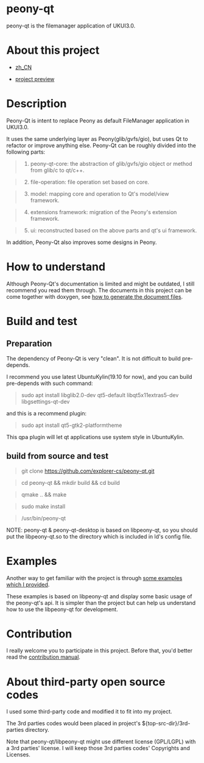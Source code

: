 # peony-qt
peony-qt is the filemanager application of UKUI3.0.

# About this project
- [zh_CN](GUIDE_ZH_CN.md)

- [project preview](https://github.com/orgs/explorer-cs/projects/3?fullscreen=true)

# Description
Peony-Qt is intent to replace Peony as default FileManager application in UKUI3.0.

It uses the same underlying layer as Peony(glib/gvfs/gio), but uses Qt to refactor or improve anything else. Peony-Qt can be roughly divided into the following parts:

> 1. peony-qt-core: the abstraction of glib/gvfs/gio object or method from glib/c to qt/c++.

> 2. file-operation: file operation set based on core.

> 3. model: mapping core and operation to Qt's model/view framework.

> 4. extensions framework: migration of the Peony's extension framework.

> 5. ui: reconstructed based on the above parts and qt's ui framework.

In addition, Peony-Qt also improves some designs in Peony.

# How to understand
Although Peony-Qt's documentation is limited and might be outdated, I still recommend you read them through. The documents in this project can be come together with doxygen, see [how to generate the document files](doxygen/README.md).

# Build and test

## Preparation
The dependency of Peony-Qt is very "clean". It is not difficult to build pre-depends.

I recommend you use latest UbuntuKylin(19.10 for now), and you can build pre-depends with such command:

> sudo apt install libglib2.0-dev qt5-default libqt5x11extras5-dev libgsettings-qt-dev

and this is a recommend plugin:

> sudo apt install qt5-gtk2-platformtheme

This qpa plugin will let qt applications use system style in UbuntuKylin.

## build from source and test

> git clone https://github.com/explorer-cs/peony-qt.git

> cd peony-qt && mkdir build && cd build

> qmake .. && make

> sudo make install

> /usr/bin/peony-qt

NOTE: peony-qt & peony-qt-desktop is based on libpeony-qt, so you should put the libpeony-qt.so to the directory which is included in ld's config file.

# Examples
Another way to get familiar with the project is through [some examples which I provided](https://github.com/Yue-Lan/libpeony-qt-development-examples).

These examples is based on libpeony-qt and display some basic usage of the peony-qt's api. It is simpler than the project but can help us understand how to use the libpeony-qt for development.

# Contribution
I really welcome you to participate in this project. Before that, you'd better read the [contribution manual](CONTRIBUTION.md).

# About third-party open source codes
I used some third-party code and modified it to fit into my project.

The 3rd parties codes would been placed in project's ${top-src-dir}/3rd-parties directory.

Note that peony-qt/libpeony-qt might use different license (GPL/LGPL) with a 3rd parties' license. I will keep those 3rd parties codes' Copyrights and Licenses.
